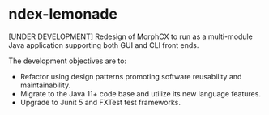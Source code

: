 # ndex-lemonade

[UNDER DEVELOPMENT] Redesign of MorphCX to run as a multi-module Java application 
supporting both GUI and CLI front ends.

The development objectives are to:

* Refactor using design patterns promoting software reusability and maintainability.
* Migrate to the Java 11+ code base and utilize its new language features.
* Upgrade to Junit 5 and FXTest test frameworks.
